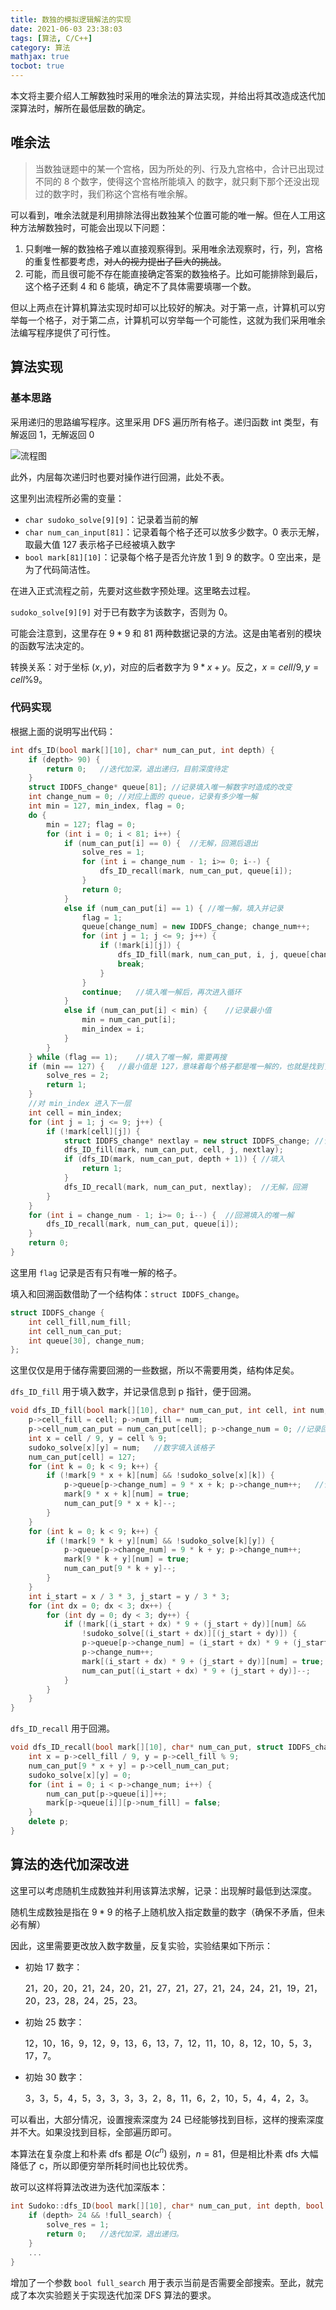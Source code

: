 ```yaml
---
title: 数独的模拟逻辑解法的实现
date: 2021-06-03 23:38:03
tags: [算法, C/C++]
category: 算法
mathjax: true
tocbot: true
---
```


本文将主要介绍人工解数独时采用的唯余法的算法实现，并给出将其改造成迭代加深算法时，解所在最低层数的确定。

## 唯余法

> 当数独谜题中的某一个宫格，因为所处的列、行及九宫格中，合计已出现过不同的 8 个数字，使得这个宫格所能填入 的数字，就只剩下那个还没出现过的数字时，我们称这个宫格有唯余解。

可以看到，唯余法就是利用排除法得出数独某个位置可能的唯一解。但在人工用这种方法解数独时，可能会出现以下问题：

1. 只剩唯一解的数独格子难以直接观察得到。采用唯余法观察时，行，列，宫格的重复性都要考虑，~~对人的视力提出了巨大的挑战~~。
2. 可能，而且很可能不存在能直接确定答案的数独格子。比如可能排除到最后，这个格子还剩 4 和 6 能填，确定不了具体需要填哪一个数。

<!-- more -->

但以上两点在计算机算法实现时却可以比较好的解决。对于第一点，计算机可以穷举每一个格子，对于第二点，计算机可以穷举每一个可能性，这就为我们采用唯余法编写程序提供了可行性。

## 算法实现

### 基本思路

采用递归的思路编写程序。这里采用 DFS 遍历所有格子。递归函数 int 类型，有解返回 1，无解返回 0

![流程图](https://i.loli.net/2021/06/03/ikPVKEsLBhedqo4.jpg)

此外，内层每次递归时也要对操作进行回溯，此处不表。

这里列出流程所必需的变量：

- `char sudoko_solve[9][9]`：记录着当前的解
- `char num_can_input[81]`：记录着每个格子还可以放多少数字。0 表示无解，取最大值 127 表示格子已经被填入数字
- `bool mark[81][10]`：记录每个格子是否允许放 1 到 9 的数字。0 空出来，是为了代码简洁性。

在进入正式流程之前，先要对这些数字预处理。这里略去过程。

`sudoko_solve[9][9]` 对于已有数字为该数字，否则为 0。

可能会注意到，这里存在 $9*9$ 和 81 两种数据记录的方法。这是由笔者别的模块的函数写法决定的。

转换关系：对于坐标 $(x,y)$，对应的后者数字为 $9*x+y$。反之，$x = cell / 9, y = cell \% 9$。

### 代码实现

根据上面的说明写出代码：

```cpp
int dfs_ID(bool mark[][10], char* num_can_put, int depth) {
    if (depth> 90) {
        return 0;	//迭代加深，退出递归，目前深度待定
    }
    struct IDDFS_change* queue[81];	//记录填入唯一解数字时造成的改变
    int change_num = 0;	//对应上面的 queue，记录有多少唯一解
    int min = 127, min_index, flag = 0;
    do {
        min = 127; flag = 0;
        for (int i = 0; i < 81; i++) {
            if (num_can_put[i] == 0) {	//无解，回溯后退出
                solve_res = 1;
                for (int i = change_num - 1; i>= 0; i--) {
                    dfs_ID_recall(mark, num_can_put, queue[i]);
                }
                return 0;
            }
            else if (num_can_put[i] == 1) {	//唯一解，填入并记录
                flag = 1;
                queue[change_num] = new IDDFS_change; change_num++;
                for (int j = 1; j <= 9; j++) {
                    if (!mark[i][j]) {
                        dfs_ID_fill(mark, num_can_put, i, j, queue[change_num - 1]);
                        break;
                    }
                }
                continue;	//填入唯一解后，再次进入循环
            }
            else if (num_can_put[i] < min) {	//记录最小值
                min = num_can_put[i];
                min_index = i;
            }
        }
    } while (flag == 1);	//填入了唯一解，需要再搜
    if (min == 127) {	//最小值是 127，意味着每个格子都是唯一解的，也就是找到了数独的解
        solve_res = 2;
        return 1;
    }
    //对 min_index 进入下一层
    int cell = min_index;
    for (int j = 1; j <= 9; j++) {
        if (!mark[cell][j]) {
            struct IDDFS_change* nextlay = new struct IDDFS_change;	//记录改变
            dfs_ID_fill(mark, num_can_put, cell, j, nextlay);
            if (dfs_ID(mark, num_can_put, depth + 1)) {	//填入
                return 1;
            }
            dfs_ID_recall(mark, num_can_put, nextlay);	//无解，回溯
        }
    }
    for (int i = change_num - 1; i>= 0; i--) {	//回溯填入的唯一解
        dfs_ID_recall(mark, num_can_put, queue[i]);
    }
    return 0;
}
```

这里用 `flag` 记录是否有只有唯一解的格子。

填入和回溯函数借助了一个结构体：`struct IDDFS_change`。

```cpp
struct IDDFS_change {
	int cell_fill,num_fill;
	int cell_num_can_put;
	int queue[30], change_num;
};
```

这里仅仅是用于储存需要回溯的一些数据，所以不需要用类，结构体足矣。

`dfs_ID_fill` 用于填入数字，并记录信息到 p 指针，便于回溯。

```cpp
void dfs_ID_fill(bool mark[][10], char* num_can_put, int cell, int num, struct IDDFS_change* p) {
    p->cell_fill = cell; p->num_fill = num;
    p->cell_num_can_put = num_can_put[cell]; p->change_num = 0;	//记录回溯需要信息
    int x = cell / 9, y = cell % 9;
    sudoko_solve[x][y] = num;	//数字填入该格子
    num_can_put[cell] = 127;
    for (int k = 0; k < 9; k++) {
        if (!mark[9 * x + k][num] && !sudoko_solve[x][k]) {
            p->queue[p->change_num] = 9 * x + k; p->change_num++;	//记录改变
            mark[9 * x + k][num] = true;
            num_can_put[9 * x + k]--;
        }
    }
    for (int k = 0; k < 9; k++) {
        if (!mark[9 * k + y][num] && !sudoko_solve[k][y]) {
            p->queue[p->change_num] = 9 * k + y; p->change_num++;
            mark[9 * k + y][num] = true;
            num_can_put[9 * k + y]--;
        }
    }
    int i_start = x / 3 * 3, j_start = y / 3 * 3;
    for (int dx = 0; dx < 3; dx++) {
        for (int dy = 0; dy < 3; dy++) {
            if (!mark[(i_start + dx) * 9 + (j_start + dy)][num] &&
                !sudoko_solve[(i_start + dx)][(j_start + dy)]) {
                p->queue[p->change_num] = (i_start + dx) * 9 + (j_start + dy);
                p->change_num++;
                mark[(i_start + dx) * 9 + (j_start + dy)][num] = true;
                num_can_put[(i_start + dx) * 9 + (j_start + dy)]--;
            }
        }
    }
}
```

`dfs_ID_recall` 用于回溯。

```cpp
void dfs_ID_recall(bool mark[][10], char* num_can_put, struct IDDFS_change* p) {
    int x = p->cell_fill / 9, y = p->cell_fill % 9;
    num_can_put[9 * x + y] = p->cell_num_can_put;
    sudoko_solve[x][y] = 0;
    for (int i = 0; i < p->change_num; i++) {
        num_can_put[p->queue[i]]++;
        mark[p->queue[i]][p->num_fill] = false;
    }
    delete p;
}
```

## 算法的迭代加深改进

这里可以考虑随机生成数独并利用该算法求解，记录：出现解时最低到达深度。

随机生成数独是指在 $9*9$ 的格子上随机放入指定数量的数字（确保不矛盾，但未必有解）

因此，这里需要更改放入数字数量，反复实验，实验结果如下所示：

- 初始 17 数字：

  21，20，20，21，24，20，21，27，21，27，21，24，24，21，19，21，20，23，28，24，25，23。

- 初始 25 数字：

  12，10，16，9，12，9，13，6，13，7，12，11，10，8，12，10，5，3，17，7。

- 初始 30 数字：

  3，3，5，4，5，3，3，3，3，2，8，11，6，2，10，5，4，4，2，3。

可以看出，大部分情况，设置搜索深度为 24 已经能够找到目标，这样的搜索深度并不大。如果没找到目标，全部遍历即可。

本算法在复杂度上和朴素 dfs 都是 $O(c^n)$ 级别，$n=81$，但是相比朴素 dfs 大幅降低了 c，所以即便穷举所耗时间也比较优秀。

故可以这样将算法改进为迭代加深版本：

```cpp
int Sudoko::dfs_ID(bool mark[][10], char* num_can_put, int depth, bool full_search) {
    if (depth> 24 && !full_search) {
        solve_res = 1;
        return 0;	//迭代加深，退出递归。
    }
    ...
}
```

增加了一个参数 `bool full_search` 用于表示当前是否需要全部搜索。至此，就完成了本次实验题关于实现迭代加深 DFS 算法的要求。
